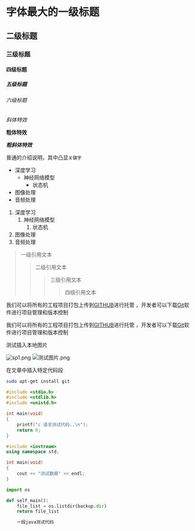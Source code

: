 # 字体最大的一级标题
## 二级标题
### 三级标题
#### 四级标题
##### 五级标题
###### 六级标题

*斜体特效*

**粗体特效**

***粗斜体特效***

普通的介绍说明，其中凸显`关键字`

* 深度学习
  * 神经网络模型
    * 状态机
* 图像处理
* 音频处理

1. 深度学习
	1. 神经网络模型
		1. 状态机
2. 图像处理
3. 音频处理

> 一级引用文本
>> 二级引用文本
>>> 三级引用文本
>>>> 四级引用文本

我们可以将所有的工程项目打包上传到[GITHUB](https://github.com "Github官网")进行托管 ，开发者可以下载[Git](https://git-scm.com/downloads "Git下载")软件进行项目管理和版本控制

我们可以将所有的工程项目打包上传到[GITHUB][1]进行托管 ，开发者可以下载[Git][2]软件进行项目管理和版本控制

[1]:https://github.com "Github官网"
[2]:https://git-scm.com/downloads "Git下载"

测试插入本地图片

![sp1.png](https://i.loli.net/2021/11/25/u7aX2Kd4VyC1Yvk.jpg)
![测试图片.png](https://i.loli.net/2021/11/25/Sf3zXkbQ5dURlZO.png)

在文章中插入特定代码段

```bash
sudo apt-get install git
```

```c
#include <stdio.h>
#include <stdlib.h>
#include <unistd.h>

int main(void)
{
	printf("c 语言测试代码..\n");
	return 0;
}
```

```cpp
#include <iostream>
using namespace std;

int main(void)
{
	cout << "测试数据" << endl;
}
```

```python
import os

def self_main():
	file_list = os.listdir(backup.dir)
	return file_list
```

```java
	一段java测试代码
```
